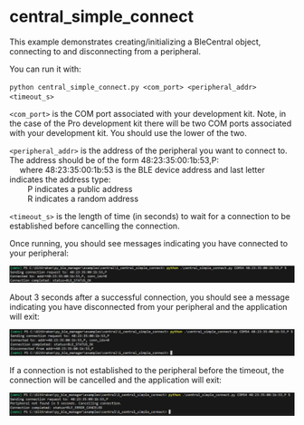 # central_simple_connect

This example demonstrates creating/initializing a BleCentral object, connecting to and disconnecting from a peripheral.

You can run it with:

`python central_simple_connect.py <com_port> <peripheral_addr> <timeout_s>`

`<com_port>` is the COM port associated with your development kit. Note, in the case of the Pro development kit there will be two COM ports associated with your development kit. You should use the lower of the two.

`<peripheral_addr>` is the address of the peripheral you want to connect to. \
The address should be of the form 48:23:35:00:1b:53,P: \
&emsp; where 48:23:35:00:1b:53 is the BLE device address and last letter indicates the address type: \
&emsp;&emsp; P indicates a public address \
&emsp;&emsp; R indicates a random address

`<timeout_s>` is the length of time (in seconds) to wait for a connection to be established before cancelling the connection.

Once running, you should see messages indicating you have connected to your peripheral:

![connection](assets/connection.png)

About 3 seconds after a successful connection, you should see a message indicating you have disconnected from your peripheral and the application will exit:

![disconnection](assets/disconnection.png)

If a connection is not established to the peripheral before the timeout, the connection will be cancelled and the application will exit:

![timeout](assets/timeout.png)
